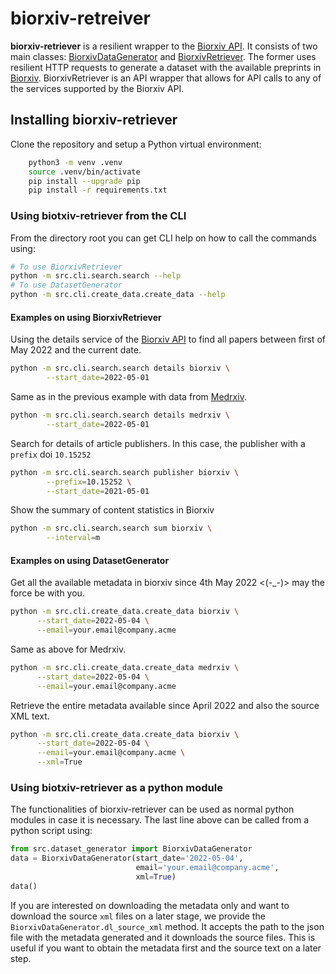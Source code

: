 # biorxiv-retreiver

**biorxiv-retriever** is a resilient wrapper to the [Biorxiv API](https://api.biorxiv.org/). It
consists of two main classes: [BiorxivDataGenerator](https://github.com/source-data/biorxiv-retreiver/blob/7b96ea7a03c3c445d68faf9e73983930b6022f9a/src/dataset_generator.py) 
and [BiorxivRetriever](https://github.com/source-data/biorxiv-retreiver/blob/7b96ea7a03c3c445d68faf9e73983930b6022f9a/src/biorxiv_retriever.py).
The former uses resilient HTTP requests to generate a dataset with the available preprints 
in [Biorxiv](https://biorxiv.org/). BiorxivRetriever is an API wrapper that allows for API
calls to any of the services supported by the Biorxiv API.

## Installing biorxiv-retriever

Clone the repository and setup a Python virtual environment:
```bash
    python3 -m venv .venv
    source .venv/bin/activate
    pip install --upgrade pip
    pip install -r requirements.txt 
``` 

### Using biotxiv-retriever from the CLI

From the directory root you can get CLI help on how to call the commands using:

```bash
# To use BiorxivRetriever
python -m src.cli.search.search --help
# To use DatasetGenerator
python -m src.cli.create_data.create_data --help
```

#### Examples on using BiorxivRetriever
Using the details service of the [Biorxiv API](https://api.biorxiv.org/) to find all papers 
between first of May 2022 and the current date.
```bash
python -m src.cli.search.search details biorxiv \
        --start_date=2022-05-01
```
Same as in the previous example with data from [Medrxiv](https://medrxiv.org/).
```bash
python -m src.cli.search.search details medrxiv \
        --start_date=2022-05-01
```
Search for details of article publishers. In this case, the publisher with a `prefix`
doi `10.15252`
```bash
python -m src.cli.search.search publisher biorxiv \
        --prefix=10.15252 \
        --start_date=2021-05-01
```
Show the summary of content statistics in Biorxiv
```bash
python -m src.cli.search.search sum biorxiv \
        --interval=m
```

#### Examples on using DatasetGenerator

Get all the available metadata in biorxiv since 4th May 2022 <(-_-)> may the force be with you.
```bash
python -m src.cli.create_data.create_data biorxiv \
      --start_date=2022-05-04 \
      --email=your.email@company.acme
```

Same as above for Medrxiv.
```bash
python -m src.cli.create_data.create_data medrxiv \
      --start_date=2022-05-04 \
      --email=your.email@company.acme
```

Retrieve the entire metadata available since April 2022 and also the source XML text.
```bash
python -m src.cli.create_data.create_data biorxiv \
      --start_date=2022-05-04 \
      --email=your.email@company.acme \
      --xml=True
```
### Using biotxiv-retriever as a python module

The functionalities of biorxiv-retriever can be used as normal python modules
in case it is necessary. The last line above can be called from a python script using:

```python
from src.dataset_generator import BiorxivDataGenerator
data = BiorxivDataGenerator(start_date='2022-05-04', 
                            email='your.email@company.acme',
                            xml=True)
data()
```

If you are interested on downloading the metadata only and want to download the source `xml`
files on a later stage, we provide the `BiorxivDataGenerator.dl_source_xml` method.
It accepts the path to the json file with the metadata generated and it downloads the source
files. This is useful if you want to obtain the metadata first and the
source text on a later step.